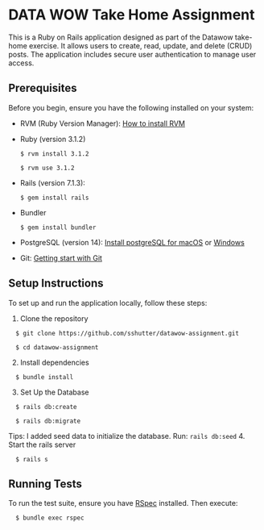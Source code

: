 # **DATA WOW Take Home Assignment**

This is a Ruby on Rails application designed as part of the Datawow take-home exercise. It allows users to create, read, update, and delete (CRUD) posts. The application includes secure user authentication to manage user access.

## **Prerequisites**

Before you begin, ensure you have the following installed on your system:
- RVM (Ruby Version Manager): [How to install RVM](https://rvm.io/rvm/install)
- Ruby (version 3.1.2)
  
  ```
  $ rvm install 3.1.2
  
  $ rvm use 3.1.2
  ```
- Rails (version 7.1.3):
  
  ```
  $ gem install rails
  ```
- Bundler
  
  ```
  $ gem install bundler
  ``` 
- PostgreSQL (version 14): [Install postgreSQL for macOS](https://www.postgresql.org/download/macosx/) or [Windows](https://www.postgresql.org/download/windows/)
- Git: [Getting start with Git](https://docs.github.com/en/get-started/getting-started-with-git)

## **Setup Instructions**

To set up and run the application locally, follow these steps:
1. Clone the repository

  ```
    $ git clone https://github.com/sshutter/datawow-assignment.git

    $ cd datawow-assignment
  ```
2. Install dependencies
  
  ```
    $ bundle install
  ```
3. Set Up the Database
  
  ```
    $ rails db:create

    $ rails db:migrate
  ```
  Tips: I added seed data to initialize the database. Run: `rails db:seed`
4. Start the rails server
  
  ```
    $ rails s
  ```

## **Running Tests**

To run the test suite, ensure you have [RSpec](https://github.com/rspec/rspec-rails) installed. Then execute:

  ```
    $ bundle exec rspec
  ```
